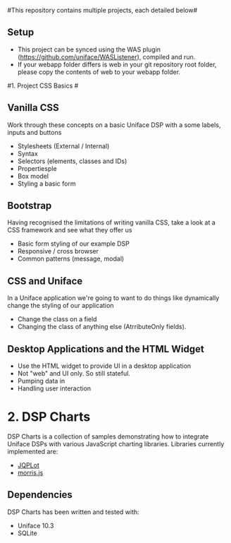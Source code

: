 #This repository contains multiple projects, each detailed below#

## Setup ##

 * This project can be synced using the WAS plugin (https://github.com/uniface/WASListener), compiled and run.
 * If your webapp folder differs is web in your git repository root folder, please copy the contents of web to your webapp folder.
 
#1. Project  CSS Basics #

## Vanilla CSS ##

Work through these concepts on a basic Uniface DSP with a some labels, inputs and buttons

 + Stylesheets (External / Internal)
 + Syntax
 + Selectors (elements, classes and IDs)
 + Propertiesple 
 + Box model
 + Styling a basic form

## Bootstrap ##

Having recognised the limitations of writing vanilla CSS, take a look at a CSS framework and see what they offer us

 + Basic form styling of our example DSP
 + Responsive / cross browser
 + Common patterns (message, modal)

## CSS and Uniface ##

In a Uniface application we're going to want to do things like dynamically change the styling of our application

 + Change the class on a field
 + Changing the class of anything else (AtrributeOnly fields).

 ## Desktop Applications and the HTML Widget ##

  + Use the HTML widget to provide UI in a desktop application
  + Not "web" and UI only. So still stateful.
  + Pumping data in
  + Handling user interaction
  
# 2. DSP Charts #  

DSP Charts is a collection of samples demonstrating how to integrate Uniface DSPs with various JavaScript charting libraries. Libraries currently implemented are:

 * [JQPLot](http://www.jqplot.com/)
 * [morris.js](http://morrisjs.github.io/morris.js/)

## Dependencies ##

DSP Charts has been written and tested with:

 * Uniface 10.3
 * SQLite
